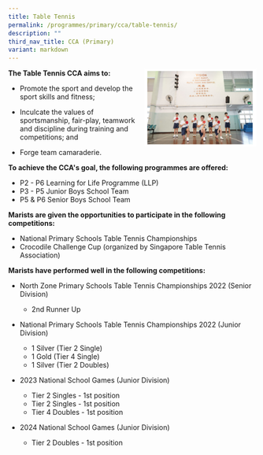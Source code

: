 ```yaml
---
title: Table Tennis
permalink: /programmes/primary/cca/table-tennis/
description: ""
third_nav_title: CCA (Primary)
variant: markdown
---
```

<img align="right" src="/images/tabletennisinfo.jpg" style="width:45%">

**The Table Tennis CCA aims to:**&nbsp;

*   Promote the sport and develop the sport skills and fitness;
*   Inculcate the values of sportsmanship, fair-play, teamwork and discipline during training and competitions; and  
    
*   Forge team camaraderie.

  

**To achieve the CCA's goal, the following programmes are offered:**

*   P2 - P6 Learning for Life Programme (LLP)
*   P3 - P5 Junior Boys School Team
*   P5 &amp; P6 Senior Boys School Team

  

**Marists are given the opportunities to participate in the following competitions:**

*   National Primary Schools Table Tennis Championships
*   Crocodile Challenge Cup (organized by Singapore Table Tennis Association)

  

**Marists have performed well in the following competitions:**

*   North Zone Primary Schools Table Tennis Championships 2022 (Senior Division)

	*   2nd Runner Up

*   National Primary Schools Table Tennis Championships 2022 (Junior Division)

	*   1 Silver (Tier 2 Single)
	*   1 Gold (Tier 4 Single)
	*   1 Silver (Tier 2 Doubles)
*   2023 National School Games (Junior Division)
	*   Tier 2 Singles - 1st position
	*   Tier 2 Singles - 1st position
	*   Tier 4 Doubles - 1st position
*   2024 National School Games (Junior Division)
	*   Tier 2 Doubles - 1st position
